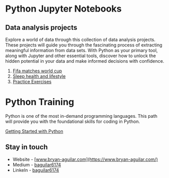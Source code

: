 # Python Jupyter Notebooks

## Data analysis projects

Explore a world of data through this collection of data analysis projects. These projects will guide you through the fascinating process of extracting meaningful information from data sets. With Python as your primary tool, along with Jupyter and other essential tools, discover how to unlock the hidden potential in your data and make informed decisions with confidence.

1. [Fifa matches world cup](./matches-world-cup)
2. [Sleep health and lifestyle](./sleep-health-and-lifestyle)
3. [Practice Exercises](./practice-exercises)

# Python Training

Python is one of the most in-demand programming languages. This path will provide you with the foundational skills for coding in Python.

[Getting Started with Python](./python-course)

## Stay in touch

- Website - [www.bryan-aguilar.com](https://www.bryan-aguilar.com/)
- Medium - [baguilar6174](https://baguilar6174.medium.com/)
- LinkeIn - [baguilar6174](https://www.linkedin.com/in/baguilar6174)
